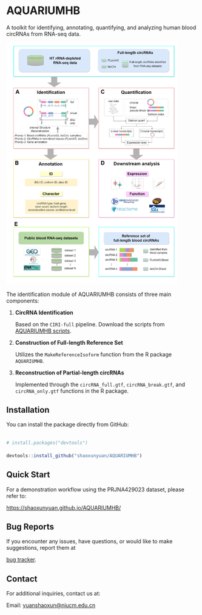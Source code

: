 # AQUARIUMHB

A toolkit for identifying, annotating, quantifying, and analyzing human blood circRNAs from RNA-seq data.

<img src="docs/AQUARIUM-HB.png" alt="AQUARIUMHB Workflow" width="450">

The identification module of AQUARIUMHB consists of three main components:

1. **CircRNA Identification** 
 
   Based on the `CIRI-full` pipeline. Download the scripts from [AQUARIUMHB scripts](https://github.com/shaoxunyuan/AQUARIUMHB/tree/main/inst/scripts).

2. **Construction of Full-length Reference Set**  

   Utilizes the `MakeReferenceIsoform` function from the R package `AQUARIUMHB`.

3. **Reconstruction of Partial-length circRNAs**  

   Implemented through the `circRNA_full.gtf`, `circRNA_break.gtf`, and `circRNA_only.gtf` functions in the R package.

## Installation

You can install the package directly from GitHub:

```r

# install.packages("devtools")

devtools::install_github("shaoxunyuan/AQUARIUMHB")

```

## Quick Start

For a demonstration workflow using the PRJNA429023 dataset, please refer to:

https://shaoxunyuan.github.io/AQUARIUMHB/

## Bug Reports

If you encounter any issues, have questions, or would like to make suggestions, report them at 

[bug tracker](https://github.com/shaoxunyuan/AQUARIUMHB/issues).

## Contact

For additional inquiries, contact us at: 

Email: yuanshaoxun@njucm.edu.cn


